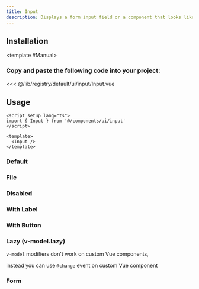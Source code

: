 ```yaml
---
title: Input
description: Displays a form input field or a component that looks like an input field.
---
```



<ComponentPreview name="InputDemo" class="max-w-xs" /> 

## Installation

<TabPreview name="CLI">
<template #CLI>

```bash
npx shadcn-vue@latest add input
```
</template>

<template #Manual>

<Steps>

### Copy and paste the following code into your project:

<<< @/lib/registry/default/ui/input/Input.vue

</Steps>



</template>
</TabPreview>

## Usage

```vue
<script setup lang="ts">
import { Input } from '@/components/ui/input'
</script>

<template>
  <Input />
</template>
```

### Default

<ComponentPreview name="InputDemo" class="max-w-xs" />

### File

<ComponentPreview name="InputFile" class="max-w-xs" />

### Disabled

<ComponentPreview name="InputDisabled" class="max-w-xs" />

### With Label

<ComponentPreview name="InputWithLabel" class="max-w-xs" />

### With Button

<ComponentPreview name="InputWithButton" class="max-w-xs" />

### Lazy (v-model.lazy)

<Callout class="mt-4">

`v-model` modifiers don't work on custom Vue components,

instead you can use `@change` event on custom Vue component

</Callout>

<ComponentPreview name="InputLazyDemo" class="max-w-xs" />

### Form

<ComponentPreview name="InputForm" />
